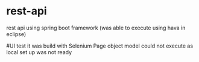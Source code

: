 # rest-api
rest api using spring boot framework (was able to execute using hava in eclipse)

#UI test 
it was build with Selenium Page object model
could not execute as local set up was not ready

